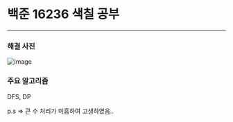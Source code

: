 # 백준 16236  색칠 공부

---

### 해결 사진

![image](https://user-images.githubusercontent.com/41224549/89533937-2ab83800-d82f-11ea-99f1-1b1916de807f.png)



### 주요 알고리즘

DFS, DP

p.s => 큰 수 처리가 미흡하여 고생하였음..